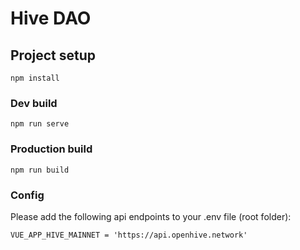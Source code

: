 # Hive DAO

## Project setup
```
npm install
```

### Dev build
```
npm run serve
```

### Production build
```
npm run build
```
### Config
Please add the following api endpoints to your .env file (root folder):
```
VUE_APP_HIVE_MAINNET = 'https://api.openhive.network'
```
